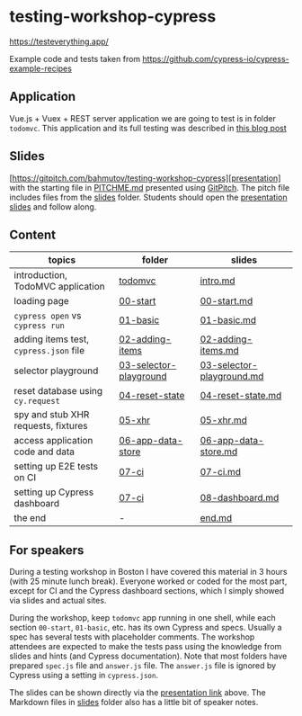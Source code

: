 # testing-workshop-cypress

https://testeverything.app/

Example code and tests taken from https://github.com/cypress-io/cypress-example-recipes

## Application

Vue.js + Vuex + REST server application we are going to test is in folder `todomvc`. This application and its full testing was described in [this blog post](https://www.cypress.io/blog/2017/11/28/testing-vue-web-application-with-vuex-data-store-and-rest-backend/)

## Slides

[https://gitpitch.com/bahmutov/testing-workshop-cypress][presentation] with the starting file in [PITCHME.md](PITCHME.md) presented using [GitPitch](https://gitpitch.com/). The pitch file includes files from the [slides](slides) folder. Students should open the [presentation slides][presentation] and follow along.

[presentation]: https://gitpitch.com/bahmutov/testing-workshop-cypress

## Content

| topics                                 | folder                                           | slides                                                        |
| -------------------------------------- | ------------------------------------------------ | ------------------------------------------------------------- |
| introduction, TodoMVC application      | [todomvc](todomvc)                               | [intro.md](slides/intro.md)                                   |
| loading page                           | [00-start](00-start)                             | [00-start.md](slides/00-start.md)                             |
| `cypress open` vs `cypress run`        | [01-basic](01-basic)                             | [01-basic.md](slides/01-basic.md)                             |
| adding items test, `cypress.json` file | [02-adding-items](02-adding-items)               | [02-adding-items.md](slides/02-adding-items.md)               |
| selector playground                    | [03-selector-playground](03-selector-playground) | [03-selector-playground.md](slides/03-selector-playground.md) |
| reset database using `cy.request`      | [04-reset-state](04-reset-state)                 | [04-reset-state.md](slides/04-reset-state.md)                 |
| spy and stub XHR requests, fixtures    | [05-xhr](05-xhr)                                 | [05-xhr.md](slides/05-xhr.md)                                 |
| access application code and data       | [06-app-data-store](06-app-data-store)           | [06-app-data-store.md](slides/06-app-data-store.md)           |
| setting up E2E tests on CI             | [07-ci](07-ci)                                   | [07-ci.md](slides/07-ci.md)                                   |
| setting up Cypress dashboard           | [07-ci](07-ci)                                   | [08-dashboard.md](slides/08-dashboard.md)                     |
| the end                                | -                                                | [end.md](slides/end.md)                                       |

## For speakers

During a testing workshop in Boston I have covered this material in 3 hours (with 25 minute lunch break). Everyone worked or coded for the most part, except for CI and the Cypress dashboard sections, which I simply showed via slides and actual sites.

During the workshop, keep `todomvc` app running in one shell, while each section `00-start`, `01-basic`, etc. has its own Cypress and specs. Usually a spec has several tests with placeholder comments. The workshop attendees are expected to make the tests pass using the knowledge from slides and hints (and Cypress documentation). Note that most folders have prepared `spec.js` file and `answer.js` file. The `answer.js` file is ignored by Cypress using a setting in `cypress.json`.

The slides can be shown directly via the [presentation link][presentation] above. The Markdown files in [slides](slides) folder also has a little bit of speaker notes.

